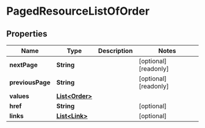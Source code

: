 

# PagedResourceListOfOrder

## Properties

Name | Type | Description | Notes
------------ | ------------- | ------------- | -------------
**nextPage** | **String** |  |  [optional] [readonly]
**previousPage** | **String** |  |  [optional] [readonly]
**values** | [**List&lt;Order&gt;**](Order.md) |  | 
**href** | **String** |  |  [optional]
**links** | [**List&lt;Link&gt;**](Link.md) |  |  [optional]



